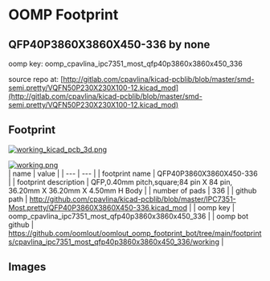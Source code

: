 # OOMP Footprint  
## QFP40P3860X3860X450-336  by none  
  
oomp key: oomp_cpavlina_ipc7351_most_qfp40p3860x3860x450_336  
  
source repo at: [http://gitlab.com/cpavlina/kicad-pcblib/blob/master/smd-semi.pretty/VQFN50P230X230X100-12.kicad_mod](http://gitlab.com/cpavlina/kicad-pcblib/blob/master/smd-semi.pretty/VQFN50P230X230X100-12.kicad_mod)  
## Footprint  
  
[![working_kicad_pcb_3d.png](working_kicad_pcb_3d_600.png)](working_kicad_pcb_3d.png)  
  
[![working.png](working_600.png)](working.png)  
| name | value | 
| --- | --- | 
| footprint name | QFP40P3860X3860X450-336 | 
| footprint description | QFP,0.40mm pitch,square;84 pin X 84 pin, 36.20mm X 36.20mm X 4.50mm H Body | 
| number of pads | 336 | 
| github path | http://github.com/cpavlina/kicad-pcblib/blob/master/IPC7351-Most.pretty/QFP40P3860X3860X450-336.kicad_mod | 
| oomp key | oomp_cpavlina_ipc7351_most_qfp40p3860x3860x450_336 | 
| oomp bot github | https://github.com/oomlout/oomlout_oomp_footprint_bot/tree/main/footprints/cpavlina_ipc7351_most_qfp40p3860x3860x450_336/working | 
## Images  
